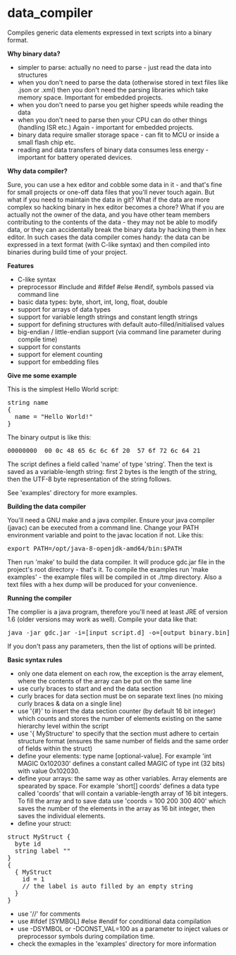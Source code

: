 # data_compiler
Compiles generic data elements expressed in text scripts into a binary format.

**Why binary data?**

* simpler to parse: actually no need to parse - just read the data into structures
* when you don't need to parse the data (otherwise stored in text files like .json or 
  .xml) then you don't need the parsing libraries which take memory space. 
  Important for embedded projects.
* when you don't need to parse you get higher speeds while reading the data
* when you don't need to parse then your CPU can do other things (handling ISR etc.)
  Again - important for embedded projects.
* binary data require smaller storage space - can fit to MCU or inside a small flash chip etc.
* reading and data transfers of binary data consumes less energy - important for battery
  operated devices. 

**Why data compiler?**

Sure, you can use a hex editor and cobble some data in it - and that's fine for small projects
or one-off data files that you'll never touch again. But what if you need to maintain the data in git?
What if the data are more complex so hacking binary in hex editor becomes a chore? What if
you are actually not the owner of the data, and you have other team members contributing to the 
contents of the data - they may not be able to modify data, or they can accidentally break
the binary data by hacking them in hex editor. In such cases the data compiler comes handy: the data
can be expressed in a text format (with C-like syntax) and then compiled into binaries during build time
of your project.

**Features**

* C-like syntax
* preprocessor #include and #ifdef #else #endif, symbols passed via command line
* basic data types: byte, short, int, long, float, double
* support for arrays of data types
* support for variable length strings and constant length strings
* support for defining structures with default auto-filled/initialised values
* big-endian / little-endian support (via command line parameter during compile time)
* support for constants
* support for element counting
* support for embedding files

**Give me some example**

This is the simplest Hello World script:
<pre>
string name
{
  name = "Hello World!"
}
</pre>
The binary output is like this:
<pre>
00000000  00 0c 48 65 6c 6c 6f 20  57 6f 72 6c 64 21        |..Hello World!|
</pre>
The script defines a field called 'name' of type 'string'. Then the text is saved
as a variable-length string: first 2 bytes is the length of the string, then
the UTF-8 byte representation of the string follows. 

See 'examples' directory for more examples.


**Building the data compiler**

You'll need a GNU make and a java compiler. Ensure your java compiler (javac) can be executed
from a command line. Change your PATH environment variable and point to the javac location if not.
Like this: 
<pre>
export PATH=/opt/java-8-openjdk-amd64/bin:$PATH
</pre>

Then run 'make' to build the data compiler. It will produce gdc.jar file in the project's
root directory - that's it.
To compile the examples run 'make examples' - the example files will be compiled in ot ./tmp
directory. Also a text files with a hex dump will be produced for your convenience.

**Running the compiler**

The complier is a java program, therefore you'll need at least JRE of version 1.6 (older versions may
work as well). Compile your data like that:
<pre>
java -jar gdc.jar -i=[input_script.d] -o=[output_binary.bin] [options]
</pre>

If you don't pass any parameters, then the list of options will be printed.


**Basic syntax rules**

* only one data element on each row, the exception is the array element, where the contents of the 
  array can be put on the same line
* use curly braces to start and end the data section
* curly braces for data section must be on separate text lines (no mixing curly braces & data on
  a single line)
* use '{#}' to insert the data section counter (by default 16 bit integer) which counts and stores
  the number of elements existing on the same hierarchy level within the script
* use '{ MyStructure' to specify that the section must adhere to certain
  structure format (ensures the same number of fields and the same order of fields within the struct)
* define your elements: type name [optional-value]. For example 'int MAGIC 0x102030' defines a 
  constant called MAGIC of type int (32 bits) with value 0x102030.
* define your arrays: the same way as other variables. Array elements are spearated by space.
  For example 'short[] coords' defines a data type called 'coords' that will contain a variable-length
  array of 16 bit integers. To fill the array and to save data use 'coords = 100 200 300 400' which
  saves the number of the elements in the array as 16 bit integer, then saves the individual elements.
* define your struct: 
<pre>
struct MyStruct {
  byte id
  string label ""
}
{
  { MyStruct
    id = 1
    // the label is auto filled by an empty string
  }
}
</pre>

* use '//' for comments
* use #ifdef [SYMBOL] #else #endif for conditional data compilation
* use -DSYMBOL or -DCONST_VAL=100 as a parameter to inject values or preprocessor
  symbols during compilation time.
* check the exmaples in the 'examples' directory for more information
  
